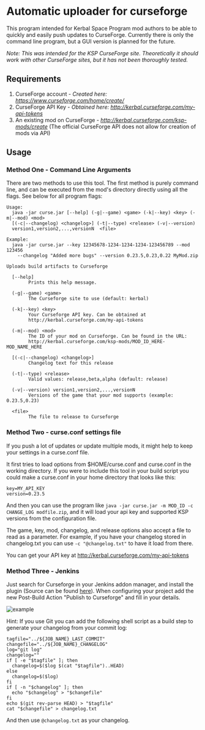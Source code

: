 # Automatic uploader for curseforge #

This program intended for Kerbal Space Program mod authors to be able to quickly and easily push updates to CurseForge. Currently there is only the command line program, but a GUI version is planned for the future.

*Note: This was intended for the KSP CurseForge site. Theoretically it should work with other CurseForge sites, but it has not been thoroughly tested.*

## Requirements ##

1. CurseForge account - *Created here: https://www.curseforge.com/home/create/*
2. CurseForge API Key - *Obtained here: http://kerbal.curseforge.com/my-api-tokens*
3. An existing mod on CurseForge - *http://kerbal.curseforge.com/ksp-mods/create* (The official CurseForge API does not allow for creation of mods via API)

## Usage ##

### Method One - Command Line Arguments ###

There are two methods to use this tool. The first method is purely command line, and can be executed from the mod's directory directly using all the flags. See below for all program flags:

````
Usage:
  java -jar curse.jar [--help] (-g|--game) <game> (-k|--key) <key> (-m|--mod) <mod>
  [(-c|--changelog) <changelog>] (-t|--type) <release> (-v|--version)
  version1,version2,...,versionN  <file>
  
Example:
  java -jar curse.jar --key 12345678-1234-1234-1234-123456789 --mod 123456
    --changelog "Added more bugs" --version 0.23.5,0.23,0.22 MyMod.zip

Uploads build artifacts to Curseforge

  [--help]
        Prints this help message.

  (-g|--game) <game>
        The Curseforge site to use (default: kerbal)

  (-k|--key) <key>
        Your Curseforge API key. Can be obtained at
        http://kerbal.curseforge.com/my-api-tokens

  (-m|--mod) <mod>
        The ID of your mod on Curseforge. Can be found in the URL:
        http://kerbal.curseforge.com/ksp-mods/MOD_ID_HERE-MOD_NAME_HERE

  [(-c|--changelog) <changelog>]
        Changelog text for this release

  (-t|--type) <release>
        Valid values: release,beta,alpha (default: release)

  (-v|--version) version1,version2,...,versionN 
        Versions of the game that your mod supports (example: 0.23.5,0.23)

  <file>
        The file to release to Curseforge
````

### Method Two - curse.conf settings file ###

If you push a lot of updates or update multiple mods, it might help to keep your settings in a curse.conf file.

It first tries to load options from $HOME/curse.conf and curse.conf in the working directory. If you were to include this tool in your build script you could make a curse.conf in your home directory that looks like this:
````
key=MY_API_KEY
version=0.23.5
````

And then you can use the program like `java -jar curse.jar -m MOD_ID -c CHANGE_LOG modfile.zip`, and it will load your api key and supported KSP versions from the configuration file.

The game, key, mod, changelog, and release options also accept a file to read as a parameter. For example, if you have your changelog stored in changelog.txt you can use `-c "@changelog.txt"` to have it load from there.

You can get your API key at http://kerbal.curseforge.com/my-api-tokens

### Method Three - Jenkins

Just search for Curseforge in your Jenkins addon manager, and install the plugin (Source can be found [here](https://github.com/jenkinsci/curseforge-publisher-plugin)). When configuring your project add the new Post-Build Action "Publish to Curseforge" and fill in your details.

![example](http://i.imgur.com/RzTqejI.png)

Hint: If you use Git you can add the following shell script as a build step to generate your changelog from your commit log:
````
tagfile="../${JOB_NAME}_LAST_COMMIT"
changefile="../${JOB_NAME}_CHANGELOG"
log="git log"
changelog=""
if [ -e "$tagfile" ]; then
  changelog=$($log $(cat "$tagfile")..HEAD)
else
  changelog=$($log)
fi
if [ -n "$changelog" ]; then
  echo "$changelog" > "$changefile"
fi
echo $(git rev-parse HEAD) > "$tagfile"
cat "$changefile" > changelog.txt
````

And then use `@changelog.txt` as your changelog.
